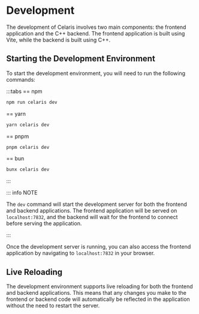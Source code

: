 # Development

The development of Celaris involves two main components: the frontend application and the C++ backend. The frontend application is built using Vite, while the backend is built using C++.

## Starting the Development Environment

To start the development environment, you will need to run the following commands:

:::tabs
== npm 

```bash
npm run celaris dev
```

== yarn

```bash
yarn celaris dev
```

== pnpm

```bash
pnpm celaris dev
```

== bun

```bash
bunx celaris dev
```
:::


::: info NOTE

The `dev` command will start the development server for both the frontend and backend applications. The frontend application will be served on `localhost:7832`, and the backend will wait for the frontend to connect before serving the application.

:::

Once the development server is running, you can also access the frontend application by navigating to `localhost:7832` in your browser.

## Live Reloading

The development environment supports live reloading for both the frontend and backend applications. This means that any changes you make to the frontend or backend code will automatically be reflected in the application without the need to restart the server.
